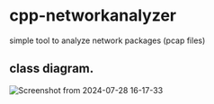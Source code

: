 # cpp-networkanalyzer
simple tool to analyze network packages (pcap files)

## class diagram.

![Screenshot from 2024-07-28 16-17-33](https://github.com/user-attachments/assets/7962cf67-bdb1-4b58-a576-f09acc81477f)
